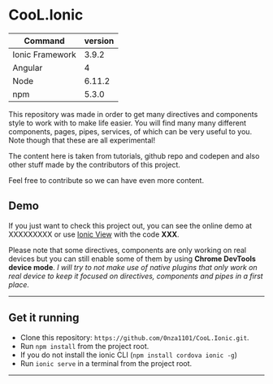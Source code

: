 # CooL.Ionic

| Command | version |
| --- | --- |
| Ionic Framework | 3.9.2 |
| Angular | 4 |
| Node | 6.11.2 |
| npm | 5.3.0 |

 This repository was made in order to get many directives and components style to work with to make life easier.
 You will find many many different components, pages, pipes, services, of which can be very useful to you. Note though that these are all experimental!

 The content here is taken from tutorials, github repo and codepen and also other stuff made by the contributors of this project.

 Feel free to contribute so we can have even more content.

 ## Demo
 If you just want to check this project out, you can see the online demo at XXXXXXXXX or use [Ionic View](http://view.ionic.io/) with the code **XXX**.

 Please note that some directives, components are only working on real devices but you can still enable some of them by using **Chrome DevTools device mode**.
 _I will try to not make use of native plugins that only work on real device to keep it focused on directives, components and pipes in a first place._

 ****

 ## Get it running
 * Clone this repository: `https://github.com/0nza1101/CooL.Ionic.git`.
 * Run `npm install` from the project root.
 * If you do not install the ionic CLI (`npm install cordova ionic -g`)
 * Run `ionic serve` in a terminal from the project root.
 ****
